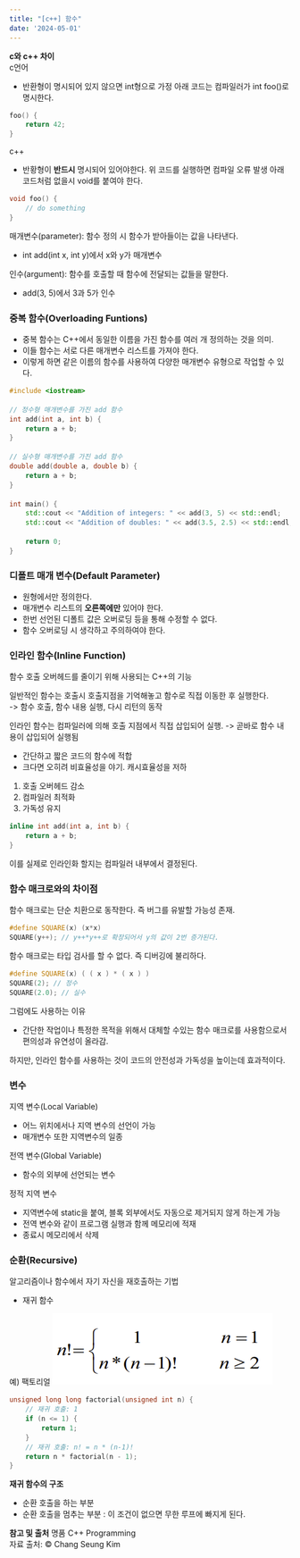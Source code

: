 ```yaml
---
title: "[c++] 함수"
date: '2024-05-01'  
---
```


__c와 c++ 차이__  
c언어
- 반환형이 명시되어 있지 않으면 int형으로 가정
아래 코드는 컴파일러가 int foo()로 명시한다.
```c
foo() {
    return 42;
}
```

c++
- 반황형이 __반드시__ 명시되어 있어야한다.
위 코드를 실행하면 컴파일 오류 발생
아래 코드처럼 없을시 void를 붙여야 한다.
```cpp
void foo() {
    // do something
}
```

매개변수(parameter): 함수 정의 시 함수가 받아들이는 값을 나타낸다.

- int add(int x, int y)에서 x와 y가 매개변수

인수(argument): 함수를 호출할 때 함수에 전달되는 값들을 말한다. 

- add(3, 5)에서 3과 5가 인수

### 중복 함수(Overloading Funtions)

- 중복 함수는 C++에서 동일한 이름을 가진 함수를 여러 개 정의하는 것을 의미. 
- 이들 함수는 서로 다른 매개변수 리스트를 가져야 한다. 
- 이렇게 하면 같은 이름의 함수를 사용하여 다양한 매개변수 유형으로 작업할 수 있다.
```cpp
#include <iostream>

// 정수형 매개변수를 가진 add 함수
int add(int a, int b) {
    return a + b;
}

// 실수형 매개변수를 가진 add 함수
double add(double a, double b) {
    return a + b;
}

int main() {
    std::cout << "Addition of integers: " << add(3, 5) << std::endl;
    std::cout << "Addition of doubles: " << add(3.5, 2.5) << std::endl;
    
    return 0;
}
```

### 디폴트 매개 변수(Default Parameter)
- 원형에서만 정의한다.
- 매개변수 리스트의 __오른쪽에만__ 있어야 한다.
- 한번 선언된 디폴트 값은 오버로딩 등을 통해 수정할 수 없다.
- 함수 오버로딩 시 생각하고 주의하여야 한다.

### 인라인 함수(Inline Function)
함수 호출 오버헤드를 줄이기 위해 사용되는 C++의 기능

일반적인 함수는 호출시 호출지점을 기억해놓고 함수로 직접 이동한 후 실행한다.  
-> 함수 호출, 함수 내용 실행, 다시 리턴의 동작

인라인 함수는 컴파일러에 의해 호출 지점에서 직접 삽입되어 실행.
-> 곧바로 함수 내용이 삽입되어 실행됨

- 간단하고 짧은 코드의 함수에 적합
- 크다면 오히려 비효율성을 야기. 캐시효율성을 저하

1. 호출 오버헤드 감소
2. 컴파일러 최적화
3. 가독성 유지

```cpp
inline int add(int a, int b) {
    return a + b;
}
```
이를 실제로 인라인화 할지는 컴파일러 내부에서 결정된다.

### 함수 매크로와의 차이점
함수 매크로는 단순 치환으로 동작한다.
즉 버그를 유발할 가능성 존재.
```cpp
#define SQUARE(x) (x*x)
SQUARE(y++); // y++*y++로 확장되어서 y의 값이 2번 증가된다. 
```
함수 매크로는 타입 검사를 할 수 없다. 즉 디버깅에 불리하다.
```cpp
#define SQUARE(x) ( ( x ) * ( x ) )
SQUARE(2); // 정수
SQUARE(2.0); // 실수
```

그럼에도 사용하는 이유
- 간단한 작업이나 특정한 목적을 위해서 대체할 수있는 함수 매크로를 사용함으로서 편의성과 유연성이 올라감.

하지만, 인라인 함수를 사용하는 것이 코드의 안전성과 가독성을 높이는데 효과적이다.


### 변수
지역 변수(Local Variable)       
- 어느 위치에서나 지역 변수의 선언이 가능
- 매개변수 또한 지역변수의 일종

전역 변수(Global Variable)
- 함수의 외부에 선언되는 변수

정적 지역 변수
- 지역변수에 static을 붙여, 블록 외부에서도 자동으로 제거되지 않게 하는게 가능
- 전역 변수와 같이 프로그램 실행과 함께 메모리에 적재
- 종료시 메모리에서 삭제

### 순환(Recursive)
알고리즘이나 함수에서 자기 자신을 재호출하는 기법
- 재귀 함수

예) 팩토리얼
![alt text](image-5.png)
```cpp
unsigned long long factorial(unsigned int n) {
    // 재귀 호출: 1
    if (n <= 1) {
        return 1;
    }
    // 재귀 호출: n! = n * (n-1)!
    return n * factorial(n - 1);
}
```
__재귀 함수의 구조__  
- 순환 호출을 하는 부분
- 순환 호출을 멈추는 부분 : 이 조건이 없으면 무한 루프에 빠지게 된다.

__참고 및 출처__
명품 C++ Programming  
자료 출처: © Chang Seung Kim